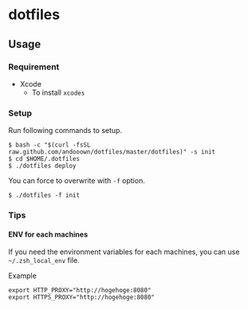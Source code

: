 # dotfiles

## Usage
### Requirement
- Xcode
  - To install `xcodes`

### Setup
Run following commands to setup.
```
$ bash -c "$(curl -fsSL raw.github.com/andooown/dotfiles/master/dotfiles)" -s init
$ cd $HOME/.dotfiles
$ ./dotfiles deploy
```

You can force to overwrite with `-f` option.
```
$ ./dotfiles -f init
```

### Tips
#### ENV for each machines 
If you need the environment variables for each machines, you can use `~/.zsh_local_env` file.

Example
```
export HTTP_PROXY="http://hogehoge:8080"
export HTTPS_PROXY="http://hogehoge:8080"
```

